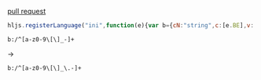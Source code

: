 [pull request](https://github.com/isagalaev/highlight.js/pull/1588)

```js
hljs.registerLanguage("ini",function(e){var b={cN:"string",c:[e.BE],v:[{b:"'''",e:"'''",r:10},{b:'"""',e:'"""',r:10},{b:'"',e:'"'},{b:"'",e:"'"}]};return{aliases:["toml"],cI:!0,i:/\S/,c:[e.C(";","$"),e.HCM,{cN:"section",b:/^\s*\[+/,e:/\]+/},{b:/^[a-z0-9\[\]_\.-]+\s*=\s*/,e:"$",rB:!0,c:[{cN:"attr",b:/[a-z0-9\[\]_\.-]+/},{b:/=/,eW:!0,r:0,c:[{cN:"literal",b:/\bon|off|true|false|yes|no\b/},{cN:"variable",v:[{b:/\$[\w\d"][\w\d_]*/},{b:/\$\{(.*?)}/}]},b,
```

`b:/^[a-z0-9\[\]_-]+`

->

`b:/^[a-z0-9\[\]_\.-]+`